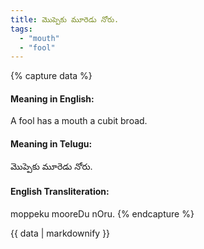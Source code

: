 ```yaml
---
title: మొప్పెకు మూరెడు నోరు.
tags:
  - "mouth"
  - "fool"
---
```


{% capture data %}
#### Meaning in English:
A fool has a mouth a cubit broad.

#### Meaning in Telugu:
మొప్పెకు మూరెడు నోరు.

#### English Transliteration:
moppeku mooreDu nOru.
{% endcapture %}

<div class="notice">{{ data | markdownify }}</div>

